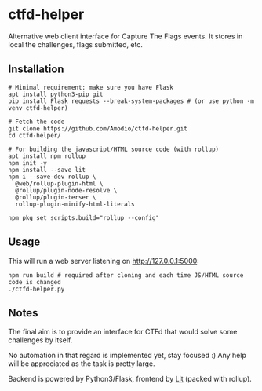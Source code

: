 # ctfd-helper
Alternative web client interface for Capture The Flags events. It stores in local the challenges, flags submitted, etc.

## Installation
```
# Minimal requirement: make sure you have Flask
apt install python3-pip git
pip install Flask requests --break-system-packages # (or use python -m venv ctfd-helper)

# Fetch the code
git clone https://github.com/Amodio/ctfd-helper.git
cd ctfd-helper/

# For building the javascript/HTML source code (with rollup)
apt install npm rollup
npm init -y
npm install --save lit
npm i --save-dev rollup \
  @web/rollup-plugin-html \
  @rollup/plugin-node-resolve \
  @rollup/plugin-terser \
  rollup-plugin-minify-html-literals

npm pkg set scripts.build="rollup --config"
```

## Usage
This will run a web server listening on http://127.0.0.1:5000:
```
npm run build # required after cloning and each time JS/HTML source code is changed
./ctfd-helper.py
```

## Notes
The final aim is to provide an interface for CTFd that would solve some challenges by itself.

No automation in that regard is implemented yet, stay focused :)
Any help will be appreciated as the task is pretty large.

Backend is powered by Python3/Flask, frontend by [Lit](https://lit.dev) (packed with rollup).
